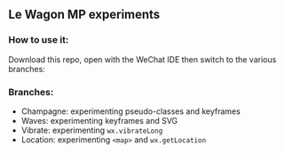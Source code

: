 ## Le Wagon MP experiments

### How to use it:
Download this repo, open with the WeChat IDE then switch to the various branches:

### Branches:
- Champagne: experimenting pseudo-classes and keyframes
- Waves: experimenting keyframes and SVG
- Vibrate: experimenting `wx.vibrateLong`
- Location: experimenting `<map>` and `wx.getLocation`